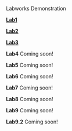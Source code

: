 Labworks Demonstration

**[Lab1](labs/lab1/index.html)**

**[Lab2](labs/lab2/index.html)**

**[Lab3](labs/lab3/index.html)**

**Lab4**
  Coming soon!

**Lab5**
  Coming soon!

**Lab6**
  Coming soon!

**Lab7**
  Coming soon!

**Lab8**
  Coming soon!

**Lab9**
  Coming soon!

**Lab9.2**
  Coming soon!
